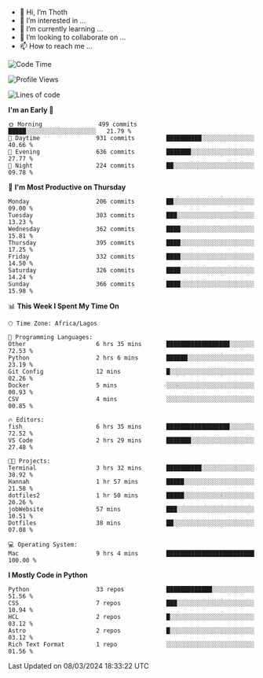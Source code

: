 <!---
thoth2357/thoth2357 is a ✨ special ✨ repository because its `README.md` (this file) appears on your GitHub profile.
You can click the Preview link to take a look at your changes.
--->

- 👋 Hi, I’m Thoth
- 👀 I’m interested in ...
- 🌱 I’m currently learning ...
- 💞️ I’m looking to collaborate on ...
- 📫 How to reach me ...




<!--START_SECTION:waka-->
![Code Time](http://img.shields.io/badge/Code%20Time-2%2C767%20hrs%2043%20mins-blue)

![Profile Views](http://img.shields.io/badge/Profile%20Views-0-blue)

![Lines of code](https://img.shields.io/badge/From%20Hello%20World%20I%27ve%20Written-31.0%20million%20lines%20of%20code-blue)

**I'm an Early 🐤** 

```text
🌞 Morning                499 commits         █████░░░░░░░░░░░░░░░░░░░░   21.79 % 
🌆 Daytime                931 commits         ██████████░░░░░░░░░░░░░░░   40.66 % 
🌃 Evening                636 commits         ███████░░░░░░░░░░░░░░░░░░   27.77 % 
🌙 Night                  224 commits         ██░░░░░░░░░░░░░░░░░░░░░░░   09.78 % 
```
📅 **I'm Most Productive on Thursday** 

```text
Monday                   206 commits         ██░░░░░░░░░░░░░░░░░░░░░░░   09.00 % 
Tuesday                  303 commits         ███░░░░░░░░░░░░░░░░░░░░░░   13.23 % 
Wednesday                362 commits         ████░░░░░░░░░░░░░░░░░░░░░   15.81 % 
Thursday                 395 commits         ████░░░░░░░░░░░░░░░░░░░░░   17.25 % 
Friday                   332 commits         ████░░░░░░░░░░░░░░░░░░░░░   14.50 % 
Saturday                 326 commits         ████░░░░░░░░░░░░░░░░░░░░░   14.24 % 
Sunday                   366 commits         ████░░░░░░░░░░░░░░░░░░░░░   15.98 % 
```


📊 **This Week I Spent My Time On** 

```text
🕑︎ Time Zone: Africa/Lagos

💬 Programming Languages: 
Other                    6 hrs 35 mins       ██████████████████░░░░░░░   72.53 % 
Python                   2 hrs 6 mins        ██████░░░░░░░░░░░░░░░░░░░   23.19 % 
Git Config               12 mins             █░░░░░░░░░░░░░░░░░░░░░░░░   02.26 % 
Docker                   5 mins              ░░░░░░░░░░░░░░░░░░░░░░░░░   00.93 % 
CSV                      4 mins              ░░░░░░░░░░░░░░░░░░░░░░░░░   00.85 % 

🔥 Editors: 
fish                     6 hrs 35 mins       ██████████████████░░░░░░░   72.52 % 
VS Code                  2 hrs 29 mins       ███████░░░░░░░░░░░░░░░░░░   27.48 % 

🐱‍💻 Projects: 
Terminal                 3 hrs 32 mins       ██████████░░░░░░░░░░░░░░░   38.92 % 
Hannah                   1 hr 57 mins        █████░░░░░░░░░░░░░░░░░░░░   21.58 % 
dotfiles2                1 hr 50 mins        █████░░░░░░░░░░░░░░░░░░░░   20.26 % 
jobWebsite               57 mins             ███░░░░░░░░░░░░░░░░░░░░░░   10.51 % 
Dotfiles                 38 mins             ██░░░░░░░░░░░░░░░░░░░░░░░   07.08 % 

💻 Operating System: 
Mac                      9 hrs 4 mins        █████████████████████████   100.00 % 
```

**I Mostly Code in Python** 

```text
Python                   33 repos            █████████████░░░░░░░░░░░░   51.56 % 
CSS                      7 repos             ███░░░░░░░░░░░░░░░░░░░░░░   10.94 % 
HCL                      2 repos             █░░░░░░░░░░░░░░░░░░░░░░░░   03.12 % 
Astro                    2 repos             █░░░░░░░░░░░░░░░░░░░░░░░░   03.12 % 
Rich Text Format         1 repo              ░░░░░░░░░░░░░░░░░░░░░░░░░   01.56 % 
```




 Last Updated on 08/03/2024 18:33:22 UTC
<!--END_SECTION:waka-->
<!--![](http://github-profile-summary-cards.vercel.app/api/cards/profile-details?username=thoth2357&theme=2077)

![](http://github-profile-summary-cards.vercel.app/api/cards/stats?username=thoth2357&theme=2077)![](http://github-profile-summary-cards.vercel.app/api/cards/productive-time?username=thoth2357&theme=2077&utcOffset=8) -->
